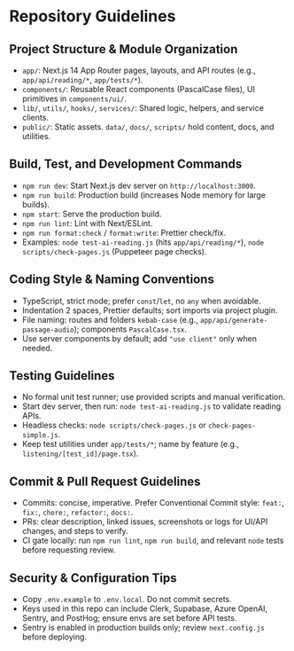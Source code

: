 # Repository Guidelines

## Project Structure & Module Organization
- `app/`: Next.js 14 App Router pages, layouts, and API routes (e.g., `app/api/reading/*`, `app/tests/*`).
- `components/`: Reusable React components (PascalCase files), UI primitives in `components/ui/`.
- `lib/`, `utils/`, `hooks/`, `services/`: Shared logic, helpers, and service clients.
- `public/`: Static assets. `data/`, `docs/`, `scripts/` hold content, docs, and utilities.

## Build, Test, and Development Commands
- `npm run dev`: Start Next.js dev server on `http://localhost:3000`.
- `npm run build`: Production build (increases Node memory for large builds).
- `npm start`: Serve the production build.
- `npm run lint`: Lint with Next/ESLint.
- `npm run format:check` / `format:write`: Prettier check/fix.
- Examples: `node test-ai-reading.js` (hits `app/api/reading/*`), `node scripts/check-pages.js` (Puppeteer page checks).

## Coding Style & Naming Conventions
- TypeScript, strict mode; prefer `const`/`let`, no `any` when avoidable.
- Indentation 2 spaces, Prettier defaults; sort imports via project plugin.
- File naming: routes and folders `kebab-case` (e.g., `app/api/generate-passage-audio`); components `PascalCase.tsx`.
- Use server components by default; add `"use client"` only when needed.

## Testing Guidelines
- No formal unit test runner; use provided scripts and manual verification.
- Start dev server, then run: `node test-ai-reading.js` to validate reading APIs.
- Headless checks: `node scripts/check-pages.js` or `check-pages-simple.js`.
- Keep test utilities under `app/tests/*`; name by feature (e.g., `listening/[test_id]/page.tsx`).

## Commit & Pull Request Guidelines
- Commits: concise, imperative. Prefer Conventional Commit style: `feat:`, `fix:`, `chore:`, `refactor:`, `docs:`.
- PRs: clear description, linked issues, screenshots or logs for UI/API changes, and steps to verify.
- CI gate locally: run `npm run lint`, `npm run build`, and relevant `node` tests before requesting review.

## Security & Configuration Tips
- Copy `.env.example` to `.env.local`. Do not commit secrets.
- Keys used in this repo can include Clerk, Supabase, Azure OpenAI, Sentry, and PostHog; ensure envs are set before API tests.
- Sentry is enabled in production builds only; review `next.config.js` before deploying.

